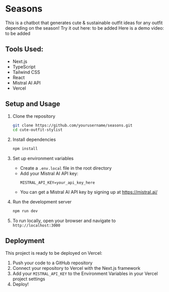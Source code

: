 # Seasons

This is a chatbot that generates cute & sustainable outfit ideas for any outfit depending on the season! Try it out here: to be added
Here is a demo video: to be added

## Tools Used:
- Next.js
- TypeScript
- Tailwind CSS
- React
- Mistral AI API
- Vercel

## Setup and Usage

1. Clone the repository
   ```bash
   git clone https://github.com/yourusername/seasons.git
   cd cute-outfit-stylist
   ```

2. Install dependencies
   ```bash
   npm install
   ```

3. Set up environment variables
   - Create a `.env.local` file in the root directory
   - Add your Mistral AI API key:
     ```
     MISTRAL_API_KEY=your_api_key_here
     ```
   - You can get a Mistral AI API key by signing up at https://mistral.ai/

4. Run the development server
   ```bash
   npm run dev
   ```

5. To run locally, open your browser and navigate to `http://localhost:3000`

## Deployment

This project is ready to be deployed on Vercel:

1. Push your code to a GitHub repository
2. Connect your repository to Vercel with the Next.js framework
3. Add your `MISTRAL_API_KEY` to the Environment Variables in your Vercel project settings
4. Deploy!

